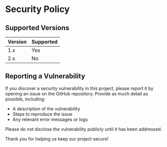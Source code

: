 # Security Policy

## Supported Versions

| Version | Supported          |
| ------- | ------------------ |
| 1.x     | Yes                |
| 2.x     | No                 |

## Reporting a Vulnerability

If you discover a security vulnerability in this project, please report it by opening an issue on the GitHub repository. Provide as much detail as possible, including:

- A description of the vulnerability
- Steps to reproduce the issue
- Any relevant error messages or logs

Please do not disclose the vulnerability publicly until it has been addressed.

Thank you for helping us keep our project secure!
